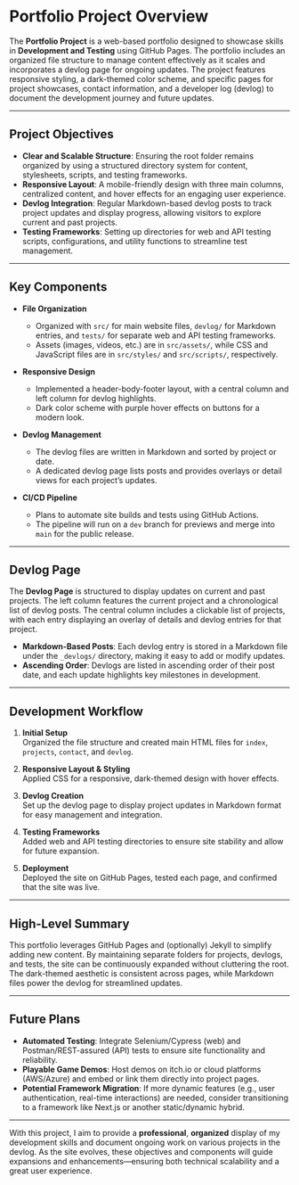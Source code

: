 # Portfolio Project Overview

The **Portfolio Project** is a web-based portfolio designed to showcase skills in **Development and Testing** using GitHub Pages. The portfolio includes an organized file structure to manage content effectively as it scales and incorporates a devlog page for ongoing updates. The project features responsive styling, a dark-themed color scheme, and specific pages for project showcases, contact information, and a developer log (devlog) to document the development journey and future updates.

---

## Project Objectives

- **Clear and Scalable Structure**: Ensuring the root folder remains organized by using a structured directory system for content, stylesheets, scripts, and testing frameworks.  
- **Responsive Layout**: A mobile-friendly design with three main columns, centralized content, and hover effects for an engaging user experience.  
- **Devlog Integration**: Regular Markdown-based devlog posts to track project updates and display progress, allowing visitors to explore current and past projects.  
- **Testing Frameworks**: Setting up directories for web and API testing scripts, configurations, and utility functions to streamline test management.  

---

## Key Components

- **File Organization**  
  - Organized with `src/` for main website files, `devlog/` for Markdown entries, and `tests/` for separate web and API testing frameworks.  
  - Assets (images, videos, etc.) are in `src/assets/`, while CSS and JavaScript files are in `src/styles/` and `src/scripts/`, respectively.

- **Responsive Design**  
  - Implemented a header-body-footer layout, with a central column and left column for devlog highlights.  
  - Dark color scheme with purple hover effects on buttons for a modern look.

- **Devlog Management**  
  - The devlog files are written in Markdown and sorted by project or date.  
  - A dedicated devlog page lists posts and provides overlays or detail views for each project’s updates.

- **CI/CD Pipeline**  
  - Plans to automate site builds and tests using GitHub Actions.  
  - The pipeline will run on a `dev` branch for previews and merge into `main` for the public release.

---

## Devlog Page

The **Devlog Page** is structured to display updates on current and past projects. The left column features the current project and a chronological list of devlog posts. The central column includes a clickable list of projects, with each entry displaying an overlay of details and devlog entries for that project.

- **Markdown-Based Posts**: Each devlog entry is stored in a Markdown file under the `_devlogs/` directory, making it easy to add or modify updates.  
- **Ascending Order**: Devlogs are listed in ascending order of their post date, and each update highlights key milestones in development.

---

## Development Workflow

1. **Initial Setup**  
   Organized the file structure and created main HTML files for `index`, `projects`, `contact`, and `devlog`.  

2. **Responsive Layout & Styling**  
   Applied CSS for a responsive, dark-themed design with hover effects.  

3. **Devlog Creation**  
   Set up the devlog page to display project updates in Markdown format for easy management and integration.  

4. **Testing Frameworks**  
   Added web and API testing directories to ensure site stability and allow for future expansion.

5. **Deployment**  
   Deployed the site on GitHub Pages, tested each page, and confirmed that the site was live.

---

## High-Level Summary

This portfolio leverages GitHub Pages and (optionally) Jekyll to simplify adding new content. By maintaining separate folders for projects, devlogs, and tests, the site can be continuously expanded without cluttering the root. The dark-themed aesthetic is consistent across pages, while Markdown files power the devlog for streamlined updates.

---

## Future Plans

- **Automated Testing**: Integrate Selenium/Cypress (web) and Postman/REST-assured (API) tests to ensure site functionality and reliability.  
- **Playable Game Demos**: Host demos on itch.io or cloud platforms (AWS/Azure) and embed or link them directly into project pages.  
- **Potential Framework Migration**: If more dynamic features (e.g., user authentication, real-time interactions) are needed, consider transitioning to a framework like Next.js or another static/dynamic hybrid.

---

With this project, I aim to provide a **professional**, **organized** display of my development skills and document ongoing work on various projects in the devlog. As the site evolves, these objectives and components will guide expansions and enhancements—ensuring both technical scalability and a great user experience.
